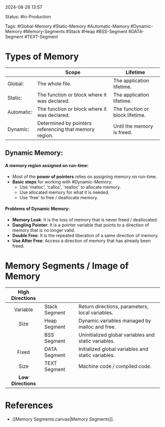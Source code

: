 
2024-08-26 13:57

Status: #In-Production

Tags: #Global-Memory #Static-Memory #Automatic-Memory #Dynamic-Memory #Memory-Segments #Stack #Heap #BSS-Segment #DATA-Segment #TEXT-Segment

# Types of Memory

|            | Scope                                                  | Lifetime                        |
| ---------- | ------------------------------------------------------ | ------------------------------- |
| Global:    | The whole file.                                        | The application lifetime.       |
| Static:    | The function or block where it was declared.           | The application lifetime.       |
| Automatic: | The function or block where it was declared.           | The function or block lifetime. |
| Dynamic:   | Determined by pointers referencing that memory region. | Until the memory is freed.      |
## Dynamic Memory:

#### A memory region assigned on run-time:

- Most of the **power of pointers** relies on assigning memory on run-time.
- **Basic steps** for working with #Dynamic-Memory:
	- Use 'malloc', 'calloc', 'realloc' to allocate memory.
	- Use allocated memory for what it is needed.
	- Use 'free' to free / deallocate memory. 

#### Problems of Dynamic Memory:

- **Memory Leak**: It is the loss of memory that is never freed / deallocated.
- **Dangling Pointer**: It is a pointer variable that points to a direction of memory that is no longer valid.
- **Double Free**: It is the repeated liberation of a same direction of memory.
- **Use After Free**: Access a direction of memory that has already been freed.

# Memory Segments / Image of Memory

|  High Directions   |               |                                                      |
| :----------------: | ------------- | ---------------------------------------------------- |
|      Variable      | Stack Segment | Return directions, parameters, local variables.      |
|        Size        | Heap Segment  | Dynamic variables managed by malloc and free.        |
|                    | BSS Segment   | Uninitialized global variables and static variables. |
|       Fixed        | DATA Segment  | Initialized global variables and static variables.   |
|        Size        | TEXT Segment  | Machine code / compiled code.                        |
| **Low Directions** |               |                                                      |

# References

- [[Memory Segments.canvas|Memory Segments]].

